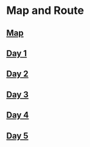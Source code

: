 # Map and Route

## [Map](map)

## [Day 1](day1)

## [Day 2](day2)

## [Day 3](day3)

## [Day 4](day4)

## [Day 5](day5)
